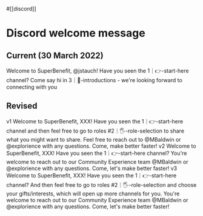 #[[discord]] 
# Discord welcome message
## Current (30 March 2022)
Welcome to SuperBenefit, @jstauch! Have you seen the 1｜👉-start-here channel? Come say hi in 3｜👋-introductions - we're looking forward to connecting with you
## Revised
v1
Welcome to SuperBenefit, XXX! Have you seen the 1｜👉-start-here channel and then feel free to go to roles #2｜🖐-role-selection to share what you might want to share. Feel free to reach out to @MBaldwin or @explorience with any questions. Come, make better faster!
v2
Welcome to SuperBenefit, XXX! Have you seen the 1｜👉-start-here channel? You're welcome to reach out to our Community Experience team @MBaldwin or @explorience with any questions. Come, let's make better faster!
v3
Welcome to SuperBenefit, XXX! Have you seen the 1｜👉-start-here channel? And then feel free to go to roles #2｜🖐-role-selection and choose your gifts/interests, which will open up more channels for you. You're welcome to reach out to our Community Experience team @MBaldwin or @explorience with any questions. Come, let's make better faster!